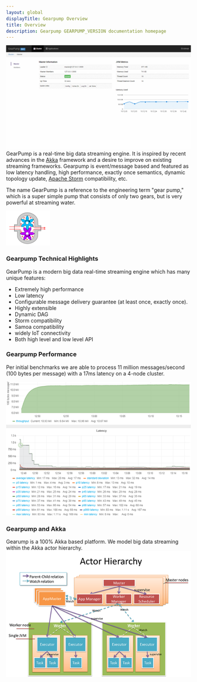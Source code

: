 ```yaml
---
layout: global
displayTitle: Gearpump Overview
title: Overview
description: Gearpump GEARPUMP_VERSION documentation homepage
---
```

![UI](/img/dashboard.gif)
GearPump is a real-time big data streaming engine.
It is inspired by recent advances in the [Akka](http://akka.io/) framework and a desire to improve on existing streaming frameworks.
Gearpump is event/message based and featured as low latency handling, high performance, exactly once semantics,
dynamic topology update, [Apache Storm](https://storm.apache.org/) compatibility, etc.

The	name	GearPump	is	a	reference to	the	engineering term "gear	pump,"	which	is	a	super simple
pump	that	consists of	only	two	gears,	but	is	very	powerful at	streaming water.

![logo](img/logo2.png)

### Gearpump Technical Highlights
GearPump is a modern big data real-time streaming engine which has many unique features:

* Extremely high performance
* Low latency
* Configurable message delivery guarantee (at least once, exactly once).
* Highly extensible
* Dynamic DAG
* Storm compatibility
* Samoa compatibility
* widely IoT connectivity
* Both high level and low level API


### Gearpump Performance
Per initial benchmarks we are able to process 11 million messages/second (100 bytes per message) with a 17ms latency on a 4-node cluster.

![bashboard](img/dashboard.png)

### Gearpump and Akka
Gearump is a 100% Akka based platform. We model big data streaming within the Akka actor hierarchy.
![arctor hierarchy](img/actor_hierarchy.png)
